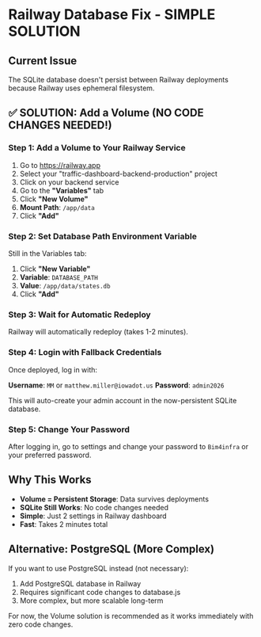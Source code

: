 # Railway Database Fix - SIMPLE SOLUTION

## Current Issue
The SQLite database doesn't persist between Railway deployments because Railway uses ephemeral filesystem.

## ✅ SOLUTION: Add a Volume (NO CODE CHANGES NEEDED!)

### Step 1: Add a Volume to Your Railway Service
1. Go to https://railway.app
2. Select your "traffic-dashboard-backend-production" project
3. Click on your backend service
4. Go to the **"Variables"** tab
5. Click **"New Volume"**
6. **Mount Path**: `/app/data`
7. Click **"Add"**

### Step 2: Set Database Path Environment Variable
Still in the Variables tab:
1. Click **"New Variable"**
2. **Variable**: `DATABASE_PATH`
3. **Value**: `/app/data/states.db`
4. Click **"Add"**

### Step 3: Wait for Automatic Redeploy
Railway will automatically redeploy (takes 1-2 minutes).

### Step 4: Login with Fallback Credentials
Once deployed, log in with:

**Username**: `MM` or `matthew.miller@iowadot.us`
**Password**: `admin2026`

This will auto-create your admin account in the now-persistent SQLite database.

### Step 5: Change Your Password
After logging in, go to settings and change your password to `Bim4infra` or your preferred password.

## Why This Works
- **Volume = Persistent Storage**: Data survives deployments
- **SQLite Still Works**: No code changes needed
- **Simple**: Just 2 settings in Railway dashboard
- **Fast**: Takes 2 minutes total

## Alternative: PostgreSQL (More Complex)
If you want to use PostgreSQL instead (not necessary):
1. Add PostgreSQL database in Railway
2. Requires significant code changes to database.js
3. More complex, but more scalable long-term

For now, the Volume solution is recommended as it works immediately with zero code changes.
